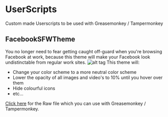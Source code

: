 # UserScripts
Custom made Userscripts to be used with Greasemonkey / Tampermonkey


## FacebookSFWTheme
You no longer need to fear getting caught off-guard when you're browsing Facebook at work, because this theme will make your Facebook look undistinctable from regular work sites.
![alt tag](http://i.imgur.com/wTyeKqk.jpg)
This theme will:
- Change your color scheme to a more neutral color scheme
- Lower the opacity of all images and video's to 10% until you hover over them
- Hide colourful icons
- etc...

[Click here](https://github.com/DarkAshelin/UserScripts/raw/master/FacebookSFWTheme.user.js) for the Raw file which you can use with Greasemonkey / Tampermonkey.
